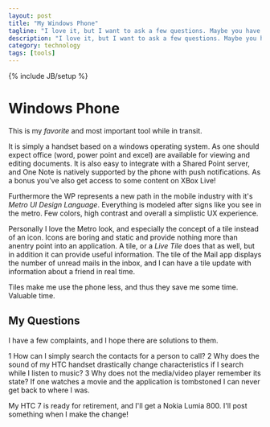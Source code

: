```yaml
---
layout: post
title: "My Windows Phone"
tagline: "I love it, but I want to ask a few questions. Maybe you have the answers?"
description: "I love it, but I want to ask a few questions. Maybe you have the answers?"
category: technology 
tags: [tools]
---
```

{% include JB/setup %}

<h1>Windows Phone</h1>

<p>This is my <em>favorite</em> and most important tool while in transit.</p>

<p>It is simply a handset based on a windows operating system. As one should expect office (word, power point and excel) are available for viewing and editing documents. It is also easy to integrate with a Shared Point server, and One Note is natively supported by the phone with push notifications.
As a bonus you've also get access to some content on XBox Live!</p>

<p>Furthermore the WP represents a new path in the mobile industry with it's <em>Metro UI Design Language</em>. Everything is modeled after signs like you see in the metro.
Few colors, high contrast and overall a simplistic UX experience.</p>

<p>Personally I love the Metro look, and especially the concept of a tile instead of an icon.
Icons are boring and static and provide nothing more than anentry point into an application. A tile, or a <em>Live Tile</em> does that as well, but in addition it can provide useful information. The tile of the Mail app displays the number of unread mails in the inbox, and I can have a tile update with information about a friend in real time.</p>

<p>Tiles make me use the phone less, and thus they save me some time. Valuable time.</p>

<h2>My Questions</h2>

<p>I have a few complaints, and I hope there are solutions to them.</p>

<p>1 How can I simply search the contacts for a person to call?
2 Why does the sound of my HTC handset drastically change characteristics if I search while I listen to music?
3 Why does not the media/video player remember its state? If one watches a movie and the application is tombstoned I can never get back to where I was.</p>

<p>My HTC 7 is ready for retirement, and I'll get a Nokia Lumia 800. I'll post something when I make the change!</p>